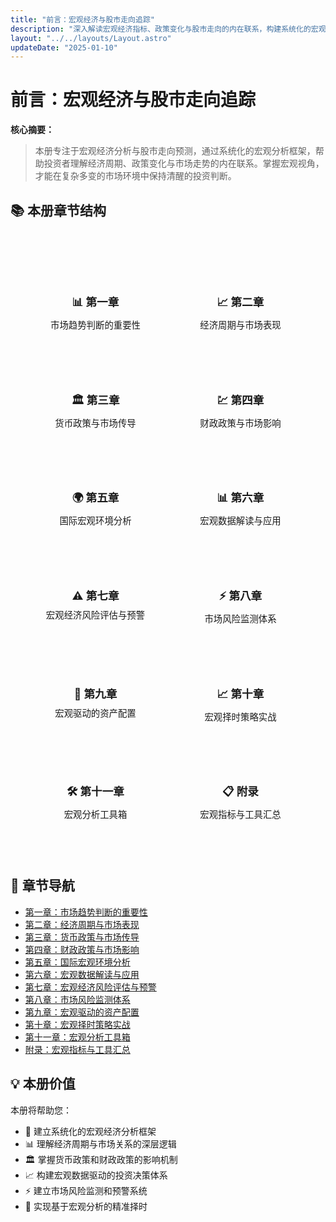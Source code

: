 ```yaml
---
title: "前言：宏观经济与股市走向追踪"
description: "深入解读宏观经济指标、政策变化与股市走向的内在联系，构建系统化的宏观分析框架"
layout: "../../layouts/Layout.astro"
updateDate: "2025-01-10"
---
```

# 前言：宏观经济与股市走向追踪

**核心摘要：**
> 
> 本册专注于宏观经济分析与股市走向预测，通过系统化的宏观分析框架，帮助投资者理解经济周期、政策变化与市场走势的内在联系。掌握宏观视角，才能在复杂多变的市场环境中保持清醒的投资判断。

## 📚 本册章节结构

<div class="chapter-overview">
<div class="overview-grid">
<div class="overview-item">
<h4>📊 第一章</h4>
<p>市场趋势判断的重要性</p>
</div>
<div class="overview-item">
<h4>📈 第二章</h4>
<p>经济周期与市场表现</p>
</div>
<div class="overview-item">
<h4>🏛️ 第三章</h4>
<p>货币政策与市场传导</p>
</div>
<div class="overview-item">
<h4>💹 第四章</h4>
<p>财政政策与市场影响</p>
</div>
<div class="overview-item">
<h4>🌍 第五章</h4>
<p>国际宏观环境分析</p>
</div>
<div class="overview-item">
<h4>📊 第六章</h4>
<p>宏观数据解读与应用</p>
</div>
<div class="overview-item">
<h4>⚠️ 第七章</h4>
<p>宏观经济风险评估与预警</p>
</div>
<div class="overview-item">
<h4>⚡ 第八章</h4>
<p>市场风险监测体系</p>
</div>
<div class="overview-item">
<h4>🎯 第九章</h4>
<p>宏观驱动的资产配置</p>
</div>
<div class="overview-item">
<h4>📈 第十章</h4>
<p>宏观择时策略实战</p>
</div>
<div class="overview-item">
<h4>🛠️ 第十一章</h4>
<p>宏观分析工具箱</p>
</div>
<div class="overview-item">
<h4>📋 附录</h4>
<p>宏观指标与工具汇总</p>
</div>
</div>
</div>

## 🔗 章节导航

- [第一章：市场趋势判断的重要性](./201_Chapter1_Market_Trend_Analysis_CN)
- [第二章：经济周期与市场表现](./202_Chapter2_Economic_Cycles_and_Market_Performance_CN)
- [第三章：货币政策与市场传导](./203_Chapter3_Monetary_Policy_and_Market_Transmission_CN)
- [第四章：财政政策与市场影响](./204_Chapter4_Fiscal_Policy_and_Market_Impact_CN)
- [第五章：国际宏观环境分析](./205_Chapter5_International_Macro_Environment_CN)
- [第六章：宏观数据解读与应用](./206_Chapter6_Macro_Data_Interpretation_CN)
- [第七章：宏观经济风险评估与预警](./207_Chapter7_Macro_Forecasting_Models_CN)
- [第八章：市场风险监测体系](./208_Chapter8_Market_Risk_Monitoring_CN)
- [第九章：宏观驱动的资产配置](./209_Chapter9_Macro_Driven_Asset_Allocation_CN)
- [第十章：宏观择时策略实战](./210_Chapter10_Macro_Timing_Strategies_CN)
- [第十一章：宏观分析工具箱](./211_Chapter11_Macro_Analysis_Toolkit_CN)
- [附录：宏观指标与工具汇总](./212_Appendix_CN)

## 💡 本册价值

本册将帮助您：
- 🎯 建立系统化的宏观经济分析框架
- 📊 理解经济周期与市场关系的深层逻辑
- 🏛️ 掌握货币政策和财政政策的影响机制
- 📈 构建宏观数据驱动的投资决策体系
- ⚡ 建立市场风险监测和预警系统
- 🎯 实现基于宏观分析的精准择时

<style>
.chapter-overview {
    background: var(--card-bg);
    border: 1px solid var(--border-color);
    border-radius: 12px;
    padding: 2rem;
    margin: 2rem 0;
}

.overview-grid {
    display: grid;
    grid-template-columns: repeat(auto-fit, minmax(200px, 1fr));
    gap: 1.5rem;
}

.overview-item {
    background: var(--bg-primary);
    border: 1px solid var(--border-color);
    border-radius: 8px;
    padding: 1.5rem;
    text-align: center;
    transition: all 0.3s ease;
}

.overview-item:hover {
    transform: translateY(-2px);
    box-shadow: 0 4px 12px rgba(0,0,0,0.1);
}

.overview-item h4 {
    color: var(--primary-color);
    margin-bottom: 0.5rem;
    font-size: 1.1rem;
}

.overview-item p {
    color: var(--text-secondary);
    margin: 0;
    font-size: 0.9rem;
}

@media (max-width: 768px) {
    .overview-grid {
        grid-template-columns: 1fr;
    }
}
</style> 
 